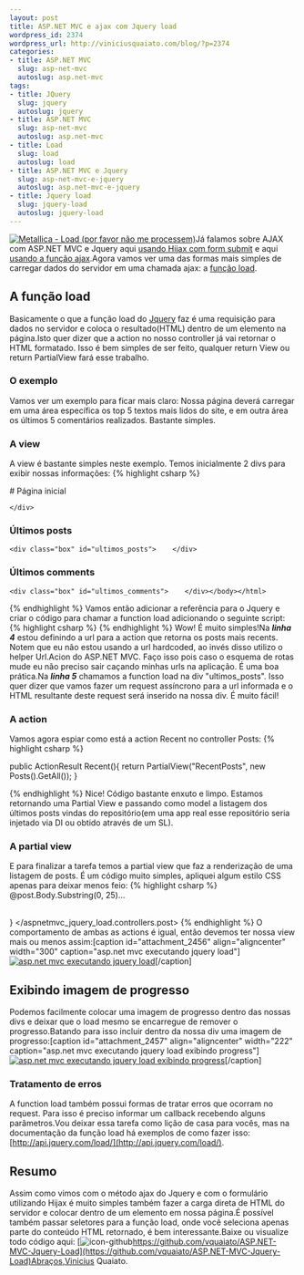 ```yaml
--- 
layout: post
title: ASP.NET MVC e ajax com Jquery load
wordpress_id: 2374
wordpress_url: http://viniciusquaiato.com/blog/?p=2374
categories: 
- title: ASP.NET MVC
  slug: asp-net-mvc
  autoslug: asp.net-mvc
tags: 
- title: JQuery
  slug: jquery
  autoslug: jquery
- title: ASP.NET MVC
  slug: asp-net-mvc
  autoslug: asp.net-mvc
- title: Load
  slug: load
  autoslug: load
- title: ASP.NET MVC e Jquery
  slug: asp-net-mvc-e-jquery
  autoslug: asp.net-mvc-e-jquery
- title: Jquery load
  slug: jquery-load
  autoslug: jquery-load
---
```

[![](http://viniciusquaiato.com/blog/wp-content/uploads/2010/12/Metallica_Load-150x150.jpg "Metallica - Load (por favor não me processem)")](http://viniciusquaiato.com/blog/wp-content/uploads/2010/12/Metallica_Load.jpg)Já falamos sobre AJAX com ASP.NET MVC e Jquery aqui [usando Hijax com form submit](http://viniciusquaiato.com/blog/asp-net-mvc-submit-com-ou-sem-ajax/) e aqui [usando a função ajax](http://viniciusquaiato.com/blog/asp-net-mvc-jquery-ajax/).Agora vamos ver uma das formas mais simples de carregar dados do servidor em uma chamada ajax: a [função load](http://api.jquery.com/load/).

## A função load
Basicamente o que a função load do [Jquery](http://jquery.com) faz é uma requisição para dados no servidor e coloca o resultado(HTML) dentro de um elemento na página.Isto quer dizer que a action no nosso controller já vai retornar o HTML formatado. Isso é bem simples de ser feito, qualquer return View ou return PartialView fará esse trabalho.

### O exemplo
Vamos ver um exemplo para ficar mais claro: Nossa página deverá carregar em uma área específica os top 5 textos mais lidos do site, e em outra área os últimos 5 comentários realizados. Bastante simples.

### A view
A view é bastante simples neste exemplo. Temos inicialmente 2 divs para exibir nossas informações:
{% highlight csharp %}
<!DOCTYPE html SYSTEM><html><head>    <title>Index</title></head><body>    <div>        # Página inicial
    </div>    

### Últimos posts
    <div class="box" id="ultimos_posts">    </div>    

### Últimos comments
    <div class="box" id="ultimos_comments">    </div></body></html>
{% endhighlight %}
Vamos então adicionar a referência para o Jquery e criar o código para chamar a function load adicionando o seguinte script:
{% highlight csharp %}
</script><script>    $(function () {
var url = "@Url.Action("Recent", "Posts")";
    $("#ultimos_posts").load(url);
    }
);
    </script>
{% endhighlight %}
Wow! É muito simples!Na **_linha 4_** estou definindo a url para a action que retorna os posts mais recents. Notem que eu não estou usando a url hardcoded, ao invés disso utilizo o helper Url.Acion do ASP.NET MVC. Faço isso pois caso o esquema de rotas mude eu não preciso sair caçando minhas urls na aplicação. É uma boa prática.Na **_linha 5_** chamamos a function load na div "ultimos_posts". Isso quer dizer que vamos fazer um request assíncrono para a url informada e o HTML resultante deste request será inserido na nossa div. É muito fácil!

### A action
Vamos agora espiar como está a action Recent no controller Posts:
{% highlight csharp %}

public ActionResult Recent(){    return PartialView("RecentPosts", new Posts().GetAll());
    }

{% endhighlight %}
Nice! Código bastante enxuto e limpo. Estamos retornando uma Partial View e passando como model a listagem dos últimos posts vindas do repositório(em uma app real esse repositório seria injetado via DI ou obtido através de um SL).

### A partial view
 E para finalizar a tarefa temos a partial view que faz a renderização de uma listagem de posts. É um código muito simples, apliquei algum estilo CSS apenas para deixar menos feio:
{% highlight csharp %}
@post.Body.Substring(0, 25)...</span>            </div>        
    }
</aspnetmvc_jquery_load.controllers.post>
{% endhighlight %}
O comportamento de ambas as actions é igual, então devemos ter nossa view mais ou menos assim:[caption id="attachment_2456" align="aligncenter" width="300" caption="asp.net mvc executando jquery load"][![asp.net mvc executando jquery load](http://viniciusquaiato.com/blog/wp-content/uploads/2010/12/asp.net-mvc-executando-jquery-load-300x226.png "asp.net mvc executando jquery load")](http://viniciusquaiato.com/blog/wp-content/uploads/2010/12/asp.net-mvc-executando-jquery-load.png)[/caption]

## Exibindo imagem de progresso
Podemos facilmente colocar uma imagem de progresso dentro das nossas divs e deixar que o load mesmo se encarregue de remover o progresso.Batando para isso incluir dentro da nossa div uma imagem de progresso:[caption id="attachment_2457" align="aligncenter" width="222" caption="asp.net mvc executando jquery load exibindo progress"][![asp.net mvc executando jquery load exibindo progress](http://viniciusquaiato.com/blog/wp-content/uploads/2010/12/asp.net-mvc-executando-jquery-load-exibindo-progress-222x300.png "asp.net mvc executando jquery load exibindo progress")](http://viniciusquaiato.com/blog/wp-content/uploads/2010/12/asp.net-mvc-executando-jquery-load-exibindo-progress.png)[/caption]

### Tratamento de erros
A function load também possui formas de tratar erros que ocorram no request. Para isso é preciso informar um callback recebendo alguns parâmetros.Vou deixar essa tarefa como lição de casa para vocês, mas na documentação da função load há exemplos de como fazer isso: [http://api.jquery.com/load/](http://api.jquery.com/load/).

## Resumo
Assim como vimos com o método ajax do Jquery e com o formulário utilizando Hijax é muito simples também fazer a carga direta de HTML do servidor e colocar dentro de um elemento em nossa página.É possível também passar seletores para a função load, onde você seleciona apenas parte do conteúdo HTML retornado, é bem interessante.Baixe ou visualize todo código aqui: [![](http://viniciusquaiato.com/blog/wp-content/uploads/2010/12/icon-github2.png "icon-github")https://github.com/vquaiato/ASP.NET-MVC-Jquery-Load](https://github.com/vquaiato/ASP.NET-MVC-Jquery-Load)Abraços,Vinicius Quaiato.
